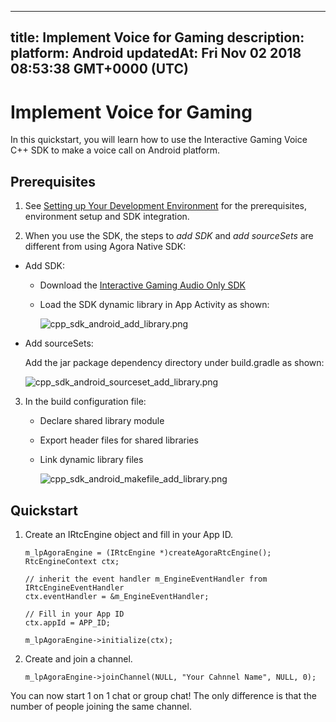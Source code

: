 
---
title: Implement Voice for Gaming
description: 
platform: Android
updatedAt: Fri Nov 02 2018 08:53:38 GMT+0000 (UTC)
---
# Implement Voice for Gaming
In this quickstart, you will learn how to use the Interactive Gaming Voice C++ SDK to make a voice call on Android platform.

## Prerequisites

1.  See [Setting up Your Development Environment](https://docs.agora.io/en/Voice/android_audio?platform=Android) for the prerequisites, environment setup and SDK integration.

2.  When you use the SDK, the steps to *add SDK* and *add sourceSets* are different from using Agora Native SDK:

-   Add SDK:

     -   Download the [Interactive Gaming Audio Only SDK](https://docs.agora.io/en/Agora%20Platform/downloads)
     -   Load the SDK dynamic library in App Activity as shown:

			![cpp_sdk_android_add_library.png](https://agora-web-cdn.oss-cn-beijing.aliyuncs.com/docs-files/1537413589164)
  
-   Add sourceSets:

    Add the jar package dependency directory under build.gradle as shown:

	![cpp_sdk_android_sourceset_add_library.png](https://agora-web-cdn.oss-cn-beijing.aliyuncs.com/docs-files/1537413625140)

3.  In the build configuration file:

    -   Declare shared library module
    -   Export header files for shared libraries
    -   Link dynamic library files

		![cpp_sdk_android_makefile_add_library.png](https://agora-web-cdn.oss-cn-beijing.aliyuncs.com/docs-files/1537413655851)

  
## Quickstart

1.  Create an IRtcEngine object and fill in your App ID.

	```
	m_lpAgoraEngine = (IRtcEngine *)createAgoraRtcEngine();
	RtcEngineContext ctx;

	// inherit the event handler m_EngineEventHandler from IRtcEngineEventHandler
	ctx.eventHandler = &m_EngineEventHandler;

	// Fill in your App ID
	ctx.appId = APP_ID;

	m_lpAgoraEngine->initialize(ctx);
	```

2.  Create and join a channel.

	```
	m_lpAgoraEngine->joinChannel(NULL, "Your Cahnnel Name", NULL, 0);
	```

You can now start 1 on 1 chat or group chat! The only difference is that the number of people joining the same channel.


